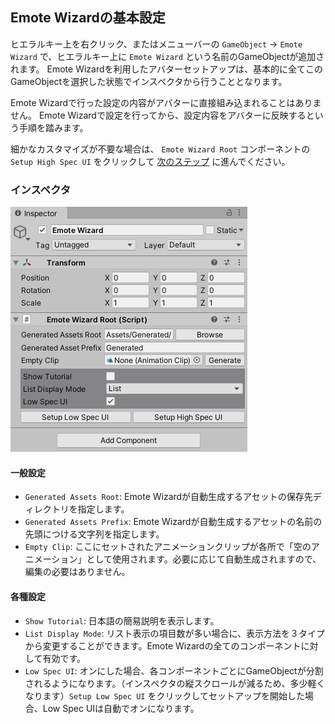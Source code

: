 ## Emote Wizardの基本設定

ヒエラルキー上を右クリック、またはメニューバーの `GameObject` → `Emote Wizard` で、ヒエラルキー上に `Emote Wizard` という名前のGameObjectが追加されます。
Emote Wizardを利用したアバターセットアップは、基本的に全てこのGameObjectを選択した状態でインスペクタから行うこととなります。

Emote Wizardで行った設定の内容がアバターに直接組み込まれることはありません。
Emote Wizardで設定を行ってから、設定内容をアバターに反映するという手順を踏みます。

細かなカスタマイズが不要な場合は、 `Emote Wizard Root` コンポーネントの `Setup High Spec UI` をクリックして [次のステップ](2_SetupWizard.md) に進んでください。

### インスペクタ

![1.1.EmoteWizardRoot.png](img/1.1.EmoteWizardRoot.png)

#### 一般設定

- `Generated Assets Root`: Emote Wizardが自動生成するアセットの保存先ディレクトリを指定します。
- `Generated Assets Prefix`: Emote Wizardが自動生成するアセットの名前の先頭につける文字列を指定します。
- `Empty Clip`: ここにセットされたアニメーションクリップが各所で「空のアニメーション」として使用されます。必要に応じて自動生成されますので、編集の必要はありません。

#### 各種設定

- `Show Tutorial`: 日本語の簡易説明を表示します。
- `List Display Mode`: リスト表示の項目数が多い場合に、表示方法を３タイプから変更することができます。Emote Wizardの全てのコンポーネントに対して有効です。
- `Low Spec UI`: オンにした場合、各コンポーネントごとにGameObjectが分割されるようになります。（インスペクタの縦スクロールが減るため、多少軽くなります）`Setup Low Spec UI` をクリックしてセットアップを開始した場合、Low Spec UIは自動でオンになります。

